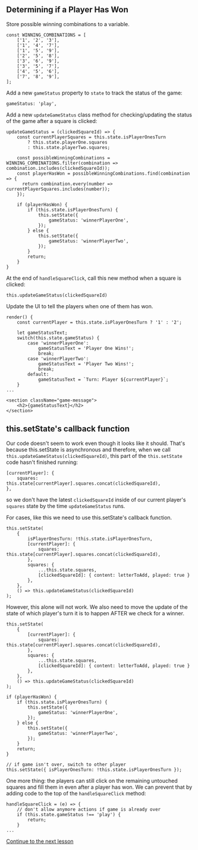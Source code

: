 ## Determining if a Player Has Won

Store possible winning combinations to a variable.
```
const WINNING_COMBINATIONS = [
    ['1', '2', '3'],
    ['1', '4', '7'],
    ['1', '5', '9'],
    ['2', '5', '8'],
    ['3', '6', '9'],
    ['3', '5', '7'],
    ['4', '5', '6'],
    ['7', '8', '9'],
];
```

Add a new `gameStatus` property to `state` to track the status of the game:
```
gameStatus: 'play',
```

Add a new `updateGameStatus` class method for checking/updating the status of the game after a square is clicked:
```
updateGameStatus = (clickedSquareId) => {
    const currentPlayerSquares = this.state.isPlayerOnesTurn
        ? this.state.playerOne.squares
        : this.state.playerTwo.squares;

    const possibleWinningCombinations = WINNING_COMBINATIONS.filter(combination => combination.includes(clickedSquareId));
    const playerHasWon = possibleWinningCombinations.find(combination => {
      return combination.every(number => currentPlayerSquares.includes(number));
    });

    if (playerHasWon) {
        if (this.state.isPlayerOnesTurn) {
            this.setState({
                gameStatus: 'winnerPlayerOne',
            });
        } else {
            this.setState({
                gameStatus: 'winnerPlayerTwo',
            });
        }
        return;
    }
}
```

At the end of `handleSquareClick`, call this new method when a square is clicked:
```
this.updateGameStatus(clickedSquareId)
```

Update the UI to tell the players when one of them has won.
```
render() {
    const currentPlayer = this.state.isPlayerOnesTurn ? '1' : '2';

    let gameStatusText;
    switch(this.state.gameStatus) {
        case 'winnerPlayerOne':
            gameStatusText = 'Player One Wins!';
            break;
        case 'winnerPlayerTwo':
            gameStatusText = 'Player Two Wins!';
            break;
        default:
            gameStatusText = `Turn: Player ${currentPlayer}`;
    }
...
```
```
<section className="game-message">
    <h2>{gameStatusText}</h2>
</section>
```

## this.setState's callback function
Our code doesn't seem to work even though it looks like it should. That's because this.setState is asynchronous and therefore, when we call `this.updateGameStatus(clickedSquareId)`, this part of the `this.setState` code hasn't finished running:
```
[currentPlayer]: {
    squares: this.state[currentPlayer].squares.concat(clickedSquareId),
},
```
so we don't have the latest `clickedSquareId` inside of our current player's `squares` state by the time `updateGameStatus` runs.

For cases, like this we need to use this.setState's callback function.
```
this.setState(
    {
        isPlayerOnesTurn: !this.state.isPlayerOnesTurn,
        [currentPlayer]: {
            squares: this.state[currentPlayer].squares.concat(clickedSquareId),
        },
        squares: {
            ...this.state.squares,
            [clickedSquareId]: { content: letterToAdd, played: true }
        },
    },
    () => this.updateGameStatus(clickedSquareId)
);
```

However, this alone will not work. We also need to move the update of the state of which player's turn it is to happen AFTER we check for a winner.
```
this.setState(
    {
        [currentPlayer]: {
            squares: this.state[currentPlayer].squares.concat(clickedSquareId),
        },
        squares: {
            ...this.state.squares,
            [clickedSquareId]: { content: letterToAdd, played: true }
        },
    },
    () => this.updateGameStatus(clickedSquareId)
);
```

```
if (playerHasWon) {
    if (this.state.isPlayerOnesTurn) {
        this.setState({
            gameStatus: 'winnerPlayerOne',
        });
    } else {
        this.setState({
            gameStatus: 'winnerPlayerTwo',
        });
    }
    return;
}

// if game isn't over, switch to other player
this.setState({ isPlayerOnesTurn: !this.state.isPlayerOnesTurn });
```

One more thing: the players can still click on the remaining untouched squares and fill them in even after a player has won. We can prevent that by adding code to the top of the `handleSquareClick` method:
```
handleSquareClick = (e) => {
    // don't allow anymore actions if game is already over
    if (this.state.gameStatus !== 'play') {
        return;
    }
...
```

[Continue to the next lesson](https://github.com/joeynguyen/react-tac-toe/blob/master/lessons/lesson-08-determining-if-game-draw.md)

